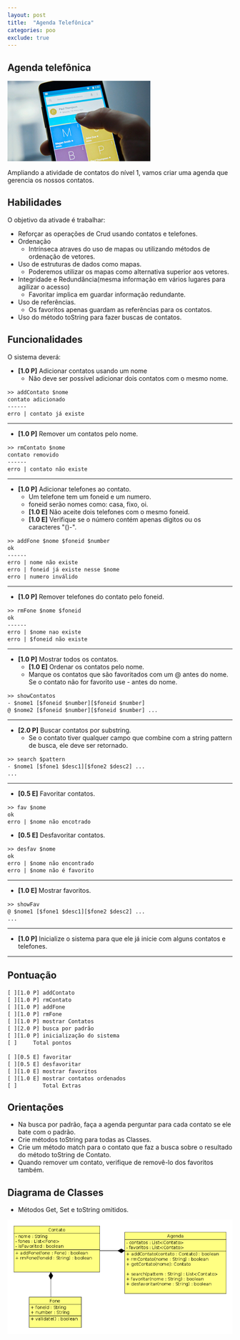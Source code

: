 ```yaml
---
layout: post
title:  "Agenda Telefônica"
categories: poo
exclude: true
---
```


## Agenda telefônica

![](/assets/02_agenda/figura.png)

Ampliando a atividade de contatos do nível 1, vamos criar uma agenda que gerencia os nossos contatos.

## Habilidades
O objetivo da ativade é trabalhar:
- Reforçar as operações de Crud usando contatos e telefones.
- Ordenação
    - Intrínseca atraves do uso de mapas ou utilizando métodos de ordenação de vetores.
- Uso de estruturas de dados como mapas.
    - Poderemos utilizar os mapas como alternativa superior aos vetores.
- Integridade e Redundância(mesma informação em vários lugares para agilizar o acesso)
    - Favoritar implica em guardar informação redundante.
- Uso de referências.
    - Os favoritos apenas guardam as referências para os contatos.
- Uso do método toString para fazer buscas de contatos.

## Funcionalidades

O sistema deverá:

- **[1.0 P]** Adicionar contatos usando um nome
    - Não deve ser possível adicionar dois contatos com o mesmo nome.

```
>> addContato $nome
contato adicionado
------
erro | contato já existe
```

---
- **[1.0 P]** Remover um contatos pelo nome.

```
>> rmContato $nome
contato removido
------
erro | contato não existe
```
---
- **[1.0 P]** Adicionar telefones ao contato.
    - Um telefone tem um foneid e um numero.
    - foneid serão nomes como: casa, fixo, oi.
    - **[1.0 E]** Não aceite dois telefones com o mesmo foneid.
    - **[1.0 E]** Verifique se o número contém apenas dígitos ou os caracteres "()-".

```
>> addFone $nome $foneid $number 
ok
------
erro | nome não existe
erro | foneid já existe nesse $nome
erro | numero inválido

```

---
- **[1.0 P]** Remover telefones do contato pelo foneid.

```
>> rmFone $nome $foneid
ok
------
erro | $nome nao existe
erro | $foneid não existe
```

---
- **[1.0 P]** Mostrar todos os contatos.
    - **[1.0 E]** Ordenar os contatos pelo nome.
    - Marque os contatos que são favoritados com um @ antes do nome. Se o contato não for favorito use - antes do nome.

```
>> showContatos
- $nome1 [$foneid $number][$foneid $number]
@ $nome2 [$foneid $number][$foneid $number] ...
```     

---
- **[2.0 P]** Buscar contatos por substring.
    - Se o contato tiver qualquer campo que combine com a string pattern de busca, ele deve ser retornado.

```
>> search $pattern
- $nome1 [$fone1 $desc1][$fone2 $desc2] ...
...
```

---
- **[0.5 E]** Favoritar contatos.

```
>> fav $nome
ok
erro | $nome não encotrado
```

- **[0.5 E]** Desfavoritar contatos.

```
>> desfav $nome
ok
erro | $nome não encontrado
erro | $nome não é favorito
```

---
- **[1.0 E]** Mostrar favoritos.

```
>> showFav
@ $nome1 [$fone1 $desc1][$fone2 $desc2] ...
...
```


---
- **[1.0 P]** Inicialize o sistema para que ele já inicie com alguns contatos e telefones.


---
## Pontuação

```
[ ][1.0 P] addContato
[ ][1.0 P] rmContato
[ ][1.0 P] addFone
[ ][1.0 P] rmFone
[ ][1.0 P] mostrar Contatos
[ ][2.0 P] busca por padrão
[ ][1.0 P] inicialização do sistema
[ ]     Total pontos

[ ][0.5 E] favoritar
[ ][0.5 E] desfavoritar
[ ][1.0 E] mostrar favoritos
[ ][1.0 E] mostrar contatos ordenados
[ ]        Total Extras
```


## Orientações
- Na busca por padrão, faça a agenda perguntar para cada contato se ele bate com o padrão.
- Crie métodos toString para todas as Classes.
- Crie um método match para o contato que faz a busca sobre o resultado do método toString de Contato.
- Quando remover um contato, verifique de removê-lo dos favoritos também.

## Diagrama de Classes

- Métodos Get, Set e toString omitidos.

![](/assets/02_agenda/diagrama.png)
